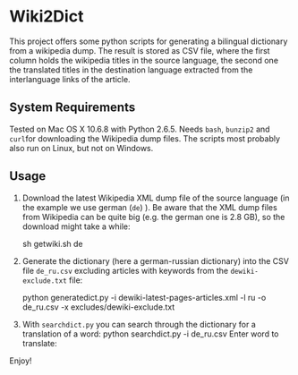 Wiki2Dict
=========

This project offers some python scripts for generating a bilingual dictionary from a wikipedia dump.
The result is stored as CSV file, where the first column holds the wikipedia titles
in the source language, the second one the translated titles in the destination
language extracted from the interlanguage links of the article.

System Requirements
-------------------
Tested on Mac OS X 10.6.8 with Python 2.6.5. Needs `bash`, `bunzip2` and `curl`for downloading the
Wikipedia dump files. The scripts most probably also run on Linux, but not on Windows.

Usage
-----

1. Download the latest Wikipedia XML dump file of the source language (in the example we use german (`de`) ).
Be aware that the XML dump files from Wikipedia can be quite big (e.g. the german one is 2.8 GB), so the
download might take a while:

    sh getwiki.sh de

2. Generate the dictionary (here a german-russian dictionary) into the CSV file `de_ru.csv`
excluding articles with keywords from the `dewiki-exclude.txt` file:

    python generatedict.py -i dewiki-latest-pages-articles.xml -l ru -o de_ru.csv -x excludes/dewiki-exclude.txt

3. With `searchdict.py` you can search through the dictionary for a translation of a word:
   python searchdict.py -i de_ru.csv
   Enter word to translate:

Enjoy!



